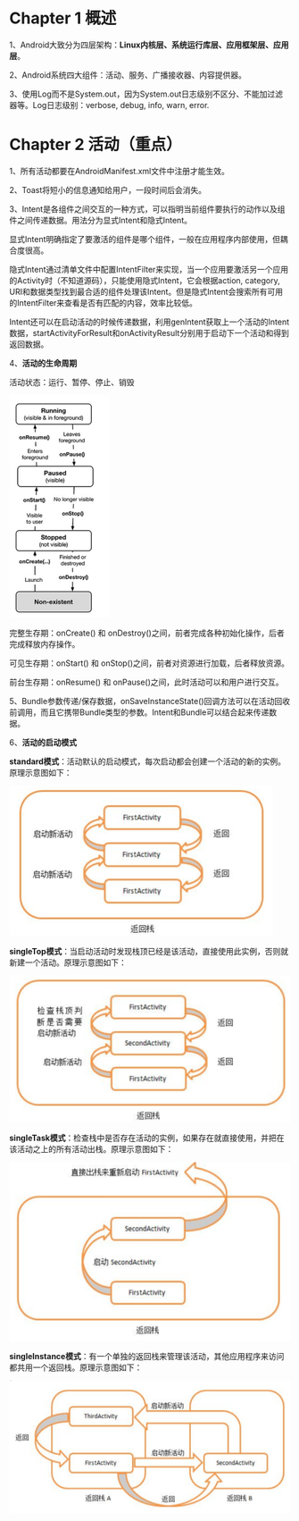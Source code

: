 # Chapter 1 概述
1、Android大致分为四层架构：**Linux内核层、系统运行库层、应用框架层、应用层**。

2、Android系统四大组件：活动、服务、广播接收器、内容提供器。

3、使用Log而不是System.out，因为System.out日志级别不区分、不能加过滤器等。Log日志级别：verbose, debug, info, warn, error.

# Chapter 2 活动（重点）
1、所有活动都要在AndroidManifest.xml文件中注册才能生效。

2、Toast将短小的信息通知给用户，一段时间后会消失。

3、Intent是各组件之间交互的一种方式，可以指明当前组件要执行的动作以及组件之间传递数据。用法分为显式Intent和隐式Intent。

显式Intent明确指定了要激活的组件是哪个组件，一般在应用程序内部使用，但耦合度很高。

隐式Intent通过清单文件中配置IntentFilter来实现，当一个应用要激活另一个应用的Activity时（不知道源码），只能使用隐式Intent，它会根据action, category, URI和数据类型找到最合适的组件处理该Intent。但是隐式Intent会搜索所有可用的IntentFilter来查看是否有匹配的内容，效率比较低。

Intent还可以在启动活动的时候传递数据，利用genIntent获取上一个活动的Intent数据，startActivityForResult和onActivityResult分别用于启动下一个活动和得到返回数据。

4、**活动的生命周期**

活动状态：运行、暂停、停止、销毁

![**活动状态转换**](https://github.com/WilliumP/ReadingNotes/blob/master/res/1.png)

完整生存期：onCreate() 和 onDestroy()之间，前者完成各种初始化操作，后者完成释放内存操作。

可见生存期：onStart() 和 onStop()之间，前者对资源进行加载，后者释放资源。

前台生存期：onResume() 和 onPause()之间，此时活动可以和用户进行交互。

5、Bundle参数传递/保存数据，onSaveInstanceState()回调方法可以在活动回收前调用，而且它携带Bundle类型的参数。Intent和Bundle可以结合起来传递数据。

6、**活动的启动模式**

**standard模式**：活动默认的启动模式，每次启动都会创建一个活动的新的实例。原理示意图如下：

![standard模式](https://github.com/WilliumP/ReadingNotes/blob/master/res/standard.PNG) 

**singleTop模式**：当启动活动时发现栈顶已经是该活动，直接使用此实例，否则就新建一个活动。原理示意图如下：

![singleTop模式](https://github.com/WilliumP/ReadingNotes/blob/master/res/singleTop.PNG) 

**singleTask模式**：检查栈中是否存在活动的实例，如果存在就直接使用，并把在该活动之上的所有活动出栈。原理示意图如下：

![singleTask模式](https://github.com/WilliumP/ReadingNotes/blob/master/res/singleTask.PNG)

**singleInstance模式**：有一个单独的返回栈来管理该活动，其他应用程序来访问都共用一个返回栈。原理示意图如下：

![singleInstance模式](https://github.com/WilliumP/ReadingNotes/blob/master/res/singleInstance.PNG)
